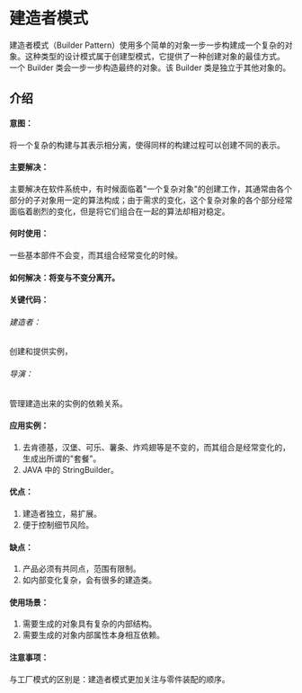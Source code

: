 # 建造者模式
建造者模式（Builder Pattern）使用多个简单的对象一步一步构建成一个复杂的对象。这种类型的设计模式属于创建型模式，它提供了一种创建对象的最佳方式。
一个 Builder 类会一步一步构造最终的对象。该 Builder 类是独立于其他对象的。

## 介绍
#### 意图：
将一个复杂的构建与其表示相分离，使得同样的构建过程可以创建不同的表示。

#### 主要解决：
主要解决在软件系统中，有时候面临着"一个复杂对象"的创建工作，其通常由各个部分的子对象用一定的算法构成；由于需求的变化，这个复杂对象的各个部分经常面临着剧烈的变化，但是将它们组合在一起的算法却相对稳定。

#### 何时使用：
一些基本部件不会变，而其组合经常变化的时候。

#### 如何解决：将变与不变分离开。

#### 关键代码：
###### 建造者：
创建和提供实例，
###### 导演：
管理建造出来的实例的依赖关系。

#### 应用实例：
1. 去肯德基，汉堡、可乐、薯条、炸鸡翅等是不变的，而其组合是经常变化的，生成出所谓的"套餐"。
2. JAVA 中的 StringBuilder。

#### 优点：
1. 建造者独立，易扩展。
2. 便于控制细节风险。

#### 缺点：
1. 产品必须有共同点，范围有限制。
2. 如内部变化复杂，会有很多的建造类。

#### 使用场景：
1. 需要生成的对象具有复杂的内部结构。
2. 需要生成的对象内部属性本身相互依赖。

#### 注意事项：
与工厂模式的区别是：建造者模式更加关注与零件装配的顺序。
